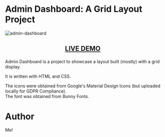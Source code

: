 # Admin Dashboard: A Grid Layout Project

![admin-dashboard](https://github.com/user-attachments/assets/cb3eee1c-9e2b-4843-9331-89020c290cee)

## <p align="center">[LIVE DEMO](https://detrett.github.io/admin-dashboard/)

Admin Dashboard is a project to showcase a layout built (mostly) with a grid display.

It is written with HTML and CSS.

The icons were obtained from Google's Material Design Icons (but uploaded locally for GDPR Compliance).  
The font was obtained from Bunny Fonts.

# Author

Me!
